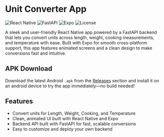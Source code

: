 # Unit Converter App

![React Native](https://img.shields.io/badge/React_Native-0.71-blue?logo=react)
![FastAPI](https://img.shields.io/badge/FastAPI-0.95-green?logo=fastapi)
![Expo](https://img.shields.io/badge/Expo-Managed%20Workflow-yellow?logo=expo)
![License](https://img.shields.io/badge/License-MIT-lightgrey)

A sleek and user-friendly React Native app powered by a FastAPI backend that lets you convert units across length, weight, cooking measurements, and temperature with ease. Built with Expo for smooth cross-platform support, this app features animated screens and a clean design to make conversions fast and intuitive.

## APK Download

Download the latest Android `.apk` from the [Releases](https://github.com/yourusername/your-repo/releases) section and install it on an android device to try the app immediately—no build needed!

## Features

* Convert units for Length, Weight, Cooking, and Temperature
* Clean, animated UI built with React Native and Expo
* Backend API built with FastAPI for fast, scalable conversions
* Easy to customize and deploy your own backend
